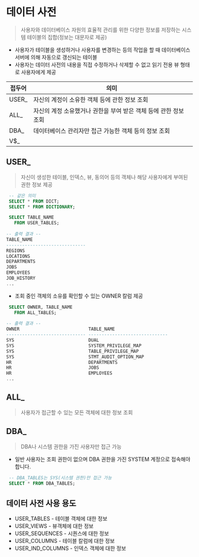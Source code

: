 # 데이터 사전
> 사용자와 데이터베이스 자원의 효율적 관리를 위한 다양한 정보를 저장하는 시스템 테이블의 집합(정보는 대문자로 제공)

* 사용자가 테이블을 생성하거나 사용자를 변경하는 등의 작업을 할 때 데이터베이스 서버에 의해 자동으로 갱신되는 테이블
* 사용자는 데이터 사전의 내용을 직접 수정하거나 삭제할 수 없고 읽기 전용 뷰 형태로 사용자에게 제공

|접두어|의미|
|---|---|
|USER_|자신의 계정이 소유한 객체 등에 관한 정보 조회|
|ALL_|자신의 계정 소유했거나 권한을 부여 받은 객체 등에 관한 정보 조회|
|DBA_|데이터베이스 관리자만 접근 가능한 객체 등의 정보 조회|
|V$_||

## USER_
> 자신이 생성한 테이블, 인덱스, 뷰, 동의어 등의 객체나 해당 사용자에게 부여된 권한 정보 제공
```SQL
 -- 같은 의미
 SELECT * FROM DICT;
 SELECT * FROM DICTIONARY;
```
```SQL
 SELECT TABLE_NAME
   FROM USER_TABLES;
   
-- 출력 결과 --
TABLE_NAME                    
------------------------------
REGIONS
LOCATIONS
DEPARTMENTS
JOBS
EMPLOYEES
JOB_HISTORY
...
```
* 조회 중인 객체의 소유를 확인할 수 있는 OWNER 칼럼 제공
```SQL
 SELECT OWNER, TABLE_NAME
   FROM ALL_TABLES;
   
-- 출력 결과 --
OWNER                          TABLE_NAME                    
------------------------------ ------------------------------
SYS                            DUAL                          
SYS                            SYSTEM_PRIVILEGE_MAP          
SYS                            TABLE_PRIVILEGE_MAP           
SYS                            STMT_AUDIT_OPTION_MAP  
HR                             DEPARTMENTS                   
HR                             JOBS                          
HR                             EMPLOYEES       
...
```
## ALL_
> 사용자가 접근할 수 있는 모든 객체에 대한 정보 조회
## DBA_
> DBA나 시스템 권한을 가진 사용자만 접근 가능
* 일반 사용자는 조회 권한이 없으며 DBA 권한을 가진 SYSTEM 계정으로 접속해야 합니다.
```SQL
 -- DBA_TABLES는 SYS(시스템 권한)만 접근 가능
 SELECT * FROM DBA_TABLES;
```

## 데이터 사전 사용 용도
* USER_TABLES - 테이블 객체에 대한 정보
* USER_VIEWS - 뷰객체에 대한 정보
* USER_SEQUENCES - 시퀀스에 대한 정보
* USER_COLUMNS - 테이블 칼럼에 대한 정보
* USER_IND_COLUMNS - 인덱스 객체에 대한 정보